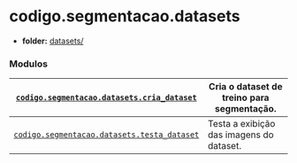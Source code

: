 <a id="module-codigo.segmentacao.datasets"></a>

<a id="codigo-segmentacao-datasets"></a>

# codigo.segmentacao.datasets

* **folder:**
  [datasets/](../../../../codigo/segmentacao/datasets)

### Modulos

| [`codigo.segmentacao.datasets.cria_dataset`](codigo.segmentacao.datasets.cria_dataset.md#module-codigo.segmentacao.datasets.cria_dataset)    | Cria o dataset de treino para segmentação.   |
|----------------------------------------------------------------------------------------------------------------------------------------------|----------------------------------------------|
| [`codigo.segmentacao.datasets.testa_dataset`](codigo.segmentacao.datasets.testa_dataset.md#module-codigo.segmentacao.datasets.testa_dataset) | Testa a exibição das imagens do dataset.     |
